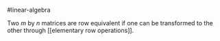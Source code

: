 
#linear-algebra 

Two $m$ by $n$ matrices are row equivalent if one can be transformed to the other through [[elementary row operations]].
